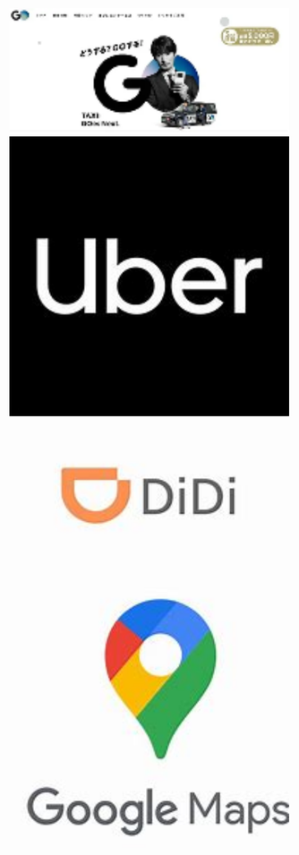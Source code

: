
<img src="images/14.1.png" alt="LINE" width="500">
<img src="images/14.2.png" alt="LINE" width="500">
<img src="images/14.3.png" alt="LINE" width="500">
<img src="images/14.4.png" alt="LINE" width="500">